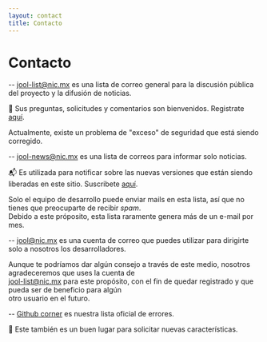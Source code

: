 ```yaml
---
layout: contact
title: Contacto
---
```


# Contacto


-- jool-list@nic.mx es una lista de correo general para la discusión pública del proyecto y la difusión de noticias. 
  
:email: Sus preguntas, solicitudes y comentarios son bienvenidos. Registrate [aquí](https://mail-lists.nic.mx/listas/listinfo/jool-list).

Actualmente, existe un problema de "exceso" de seguridad que está siendo corregido.

	
-- jool-news@nic.mx es una lista de correos para informar solo noticias.

:mailbox_with_mail: Es utilizada para notificar sobre las nuevas versiones que están siendo liberadas en este sitio. Suscribete [aquí](https://mail-lists.nic.mx/listas/listinfo/jool-news).

Solo el equipo de desarrollo puede enviar mails en esta lista, así que no tienes que preocuparte de recibir *spam*. <br />
Debido a este próposito, esta lista raramente genera más de un e-mail por mes.


-- [jool@nic.mx](mailto:jool@nic.mx) es una cuenta de correo que puedes utilizar para dirigirte 
                                     solo a nosotros los desarrolladores.
									 
Aunque te podríamos dar algún consejo a través de este medio, nosotros agradeceremos que uses la cuenta de <br />
jool-list@nic.mx para este propósito, con el fin de quedar registrado y que pueda ser de beneficio para algún <br />
otro usuario en el futuro.

  
-- [Github corner](https://github.com/NICMx/NAT64/issues) es nuestra lista oficial de errores.

:pencil: Este también es un buen lugar para solicitar nuevas características.
